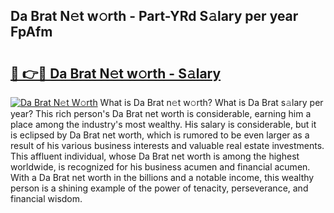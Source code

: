 ## Da Brat N𝚎t w𝚘rth - Part-YRd S𝚊lary per year FpAfm

# <h2><a href="http://gc3fz0o.nevu.top/?p=Da+Brat">🔗 👉🔴 Da Brat N𝚎t w𝚘rth - S𝚊lary</a></h2>

[![Da Brat N𝚎t W𝚘rth](https://i.imgur.com/Oavwk0R.jpeg)](http://gc3fz0o.nevu.top/?p=Da+Brat)
What is Da Brat n𝚎t w𝚘rth? What is Da Brat s𝚊lary per year?
This rich person's Da Brat net worth is considerable, earning him a place among the industry's most wealthy. His salary is considerable, but it is eclipsed by Da Brat net worth, which is rumored to be even larger as a result of his various business interests and valuable real estate investments. This affluent individual, whose Da Brat net worth is among the highest worldwide, is recognized for his business acumen and financial acumen. With a Da Brat net worth in the billions and a notable income, this wealthy person is a shining example of the power of tenacity, perseverance, and financial wisdom.
